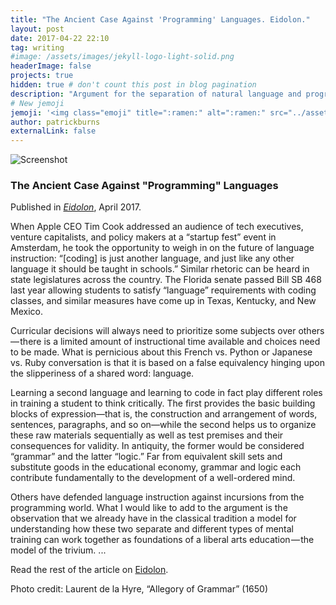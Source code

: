 ```yaml
---
title: "The Ancient Case Against 'Programming' Languages. Eidolon."
layout: post
date: 2017-04-22 22:10
tag: writing
#image: /assets/images/jekyll-logo-light-solid.png
headerImage: false
projects: true
hidden: true # don't count this post in blog pagination
description: "Argument for the separation of natural language and programming language instruction in educational policy."
# New jemoji
jemoji: '<img class="emoji" title=":ramen:" alt=":ramen:" src="../assets/images/paper-icon.png" height="20" width="20" align="absmiddle">'
author: patrickburns
externalLink: false
---
```

![Screenshot](https://cdn-images-1.medium.com/max/2000/1*uQd1Ut-lhiIXTSn7J7Lgig.png)

### The Ancient Case Against "Programming" Languages
Published in *[Eidolon](https://eidolon.pub/)*, April 2017.

When Apple CEO Tim Cook addressed an audience of tech executives, venture capitalists, and policy makers at a “startup fest” event in Amsterdam, he took the opportunity to weigh in on the future of language instruction: “[coding] is just another language, and just like any other language it should be taught in schools.” Similar rhetoric can be heard in state legislatures across the country. The Florida senate passed Bill SB 468 last year allowing students to satisfy “language” requirements with coding classes, and similar measures have come up in Texas, Kentucky, and New Mexico.

Curricular decisions will always need to prioritize some subjects over others — there is a limited amount of instructional time available and choices need to be made. What is pernicious about this French vs. Python or Japanese vs. Ruby conversation is that it is based on a false equivalency hinging upon the slipperiness of a shared word: language.

Learning a second language and learning to code in fact play different roles in training a student to think critically. The first provides the basic building blocks of expression—that is, the construction and arrangement of words, sentences, paragraphs, and so on—while the second helps us to organize these raw materials sequentially as well as test premises and their consequences for validity. In antiquity, the former would be considered “grammar” and the latter “logic.” Far from equivalent skill sets and substitute goods in the educational economy, grammar and logic each contribute fundamentally to the development of a well-ordered mind.

Others have defended language instruction against incursions from the programming world. What I would like to add to the argument is the observation that we already have in the classical tradition a model for understanding how these two separate and different types of mental training can work together as foundations of a liberal arts education — the model of the trivium. ... 

Read the rest of the article on [Eidolon](https://eidolon.pub/the-ancient-case-against-programming-languages-b8d253ea6e64).

Photo credit: Laurent de la Hyre, “Allegory of Grammar” (1650)

